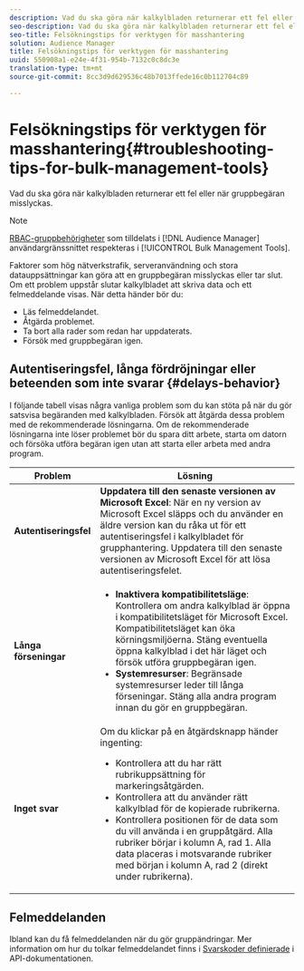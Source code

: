 ```yaml
---
description: Vad du ska göra när kalkylbladen returnerar ett fel eller när gruppbegäran misslyckas.
seo-description: Vad du ska göra när kalkylbladen returnerar ett fel eller när gruppbegäran misslyckas.
seo-title: Felsökningstips för verktygen för masshantering
solution: Audience Manager
title: Felsökningstips för verktygen för masshantering
uuid: 550908a1-e24e-4f31-954b-7132c0c8dc3e
translation-type: tm+mt
source-git-commit: 8cc3d9d629536c48b7013ffede16c0b112704c89

---
```



# Felsökningstips för verktygen för masshantering{#troubleshooting-tips-for-bulk-management-tools}

Vad du ska göra när kalkylbladen returnerar ett fel eller när gruppbegäran misslyckas.



<!-- 

<p>r_bulk_troubleshoot.xml </p>

 -->

>[!NOTE]
>
>[RBAC-gruppbehörigheter](../../features/administration/administration-overview.md) som tilldelats i [!DNL Audience Manager] användargränssnittet respekteras i [!UICONTROL Bulk Management Tools].

Faktorer som hög nätverkstrafik, serveranvändning och stora datauppsättningar kan göra att en gruppbegäran misslyckas eller tar slut. Om ett problem uppstår slutar kalkylbladet att skriva data och ett felmeddelande visas. När detta händer bör du:

* Läs felmeddelandet.
* Åtgärda problemet.
* Ta bort alla rader som redan har uppdaterats.
* Försök med gruppbegäran igen.

## Autentiseringsfel, långa fördröjningar eller beteenden som inte svarar {#delays-behavior}

I följande tabell visas några vanliga problem som du kan stöta på när du gör satsvisa begäranden med kalkylbladen. Försök att åtgärda dessa problem med de rekommenderade lösningarna. Om de rekommenderade lösningarna inte löser problemet bör du spara ditt arbete, starta om datorn och försöka utföra begäran igen utan att starta eller arbeta med andra program.

<table id="table_AC6FB99402214A4EAC6E709465BB67AF"> 
 <thead> 
  <tr> 
   <th colname="col1" class="entry"> Problem </th> 
   <th colname="col2" class="entry"> Lösning </th> 
  </tr> 
 </thead>
 <tbody> 
  <tr> 
   <td colname="col1"> <b>Autentiseringsfel</b> </td> 
   <td colname="col2"> 
    <b>Uppdatera till den senaste versionen av Microsoft Excel</b>: När en ny version av Microsoft Excel släpps och du använder en äldre version kan du råka ut för ett autentiseringsfel i kalkylbladet för grupphantering. Uppdatera till den senaste versionen av Microsoft Excel för att lösa autentiseringsfelet.
</td> 
  </tr> 
  <tr> 
   <td colname="col1"> <b>Långa förseningar</b> </td> 
   <td colname="col2"> 
    <ul id="ul_AA6F414024B2475AB1C0B46DC3FF0B36"> 
     <li id="li_ECC83AC39D7142519AA9A223DB8FCF23"> <b>Inaktivera kompatibilitetsläge</b>: Kontrollera om andra kalkylblad är öppna i kompatibilitetsläget för Microsoft Excel. Kompatibilitetsläget kan öka körningsmiljöerna. Stäng eventuella öppna kalkylblad i det här läget och försök utföra gruppbegäran igen. </li> 
     <li id="li_234BFCF563234DE198884F33AB75280D"> <b>Systemresurser</b>: Begränsade systemresurser leder till långa förseningar. Stäng alla andra program innan du gör en gruppbegäran. </li> 
    </ul> </td> 
  </tr> 
  <tr> 
   <td colname="col1"> <b>Inget svar</b> </td> 
   <td colname="col2">Om du klickar på en åtgärdsknapp händer ingenting: 
    <ul id="ul_142E63CDD556414AB639E51734FEDBCF"> 
     <li id="li_DBB6C819603D46B5AECC9C854FDAFDF1">Kontrollera att du har rätt rubrikuppsättning för markeringsåtgärden. </li> 
     <li id="li_391C9031907A4085BDAD42054960045C">Kontrollera att du använder rätt kalkylblad för de kopierade rubrikerna. </li> 
     <li id="li_76A7241989204933858621FAAB5C3408">Kontrollera positionen för de data som du vill använda i en gruppåtgärd. Alla rubriker börjar i kolumn A, rad 1. Alla data placeras i motsvarande rubriker med början i kolumn A, rad 2 (direkt under rubrikerna). </li> 
    </ul> </td> 
  </tr> 
 </tbody> 
</table>

## Felmeddelanden

Ibland kan du få felmeddelanden när du gör gruppändringar. Mer information om hur du tolkar felmeddelandet finns i [Svarskoder definierade](/help/using/api/rest-api-main/aam-api-getting-started.md) i API-dokumentationen.

